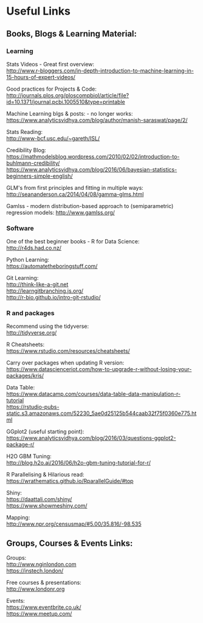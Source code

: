 # **Useful Links**

## Books, Blogs & Learning Material:


### Learning

Stats Videos - Great first overview:  
http://www.r-bloggers.com/in-depth-introduction-to-machine-learning-in-15-hours-of-expert-videos/

Good practices for Projects & Code:  
http://journals.plos.org/ploscompbiol/article/file?id=10.1371/journal.pcbi.1005510&type=printable

Machine Learning blgs & posts: - no longer works:  
https://www.analyticsvidhya.com/blog/author/manish-saraswat/page/2/

Stats Reading:  
http://www-bcf.usc.edu/~gareth/ISL/

Credibility Blog:  
https://mathmodelsblog.wordpress.com/2010/02/02/introduction-to-buhlmann-credibility/  
https://www.analyticsvidhya.com/blog/2016/06/bayesian-statistics-beginners-simple-english/

GLM's from first principles and fitting in multiple ways:  
http://seananderson.ca/2014/04/08/gamma-glms.html

Gamlss - modern distribution-based approach to (semiparametric) regression models:
http://www.gamlss.org/

### Software

One of the best beginner books - R for Data Science:  
http://r4ds.had.co.nz/

Python Learning:  
https://automatetheboringstuff.com/

Git Learning:  
http://think-like-a-git.net  
http://learngitbranching.js.org/  
http://r-bio.github.io/intro-git-rstudio/


### R and packages

Recommend using the tidyverse:  
http://tidyverse.org/

R Cheatsheets:  
https://www.rstudio.com/resources/cheatsheets/

Carry over packages when updating R version:  
https://www.datascienceriot.com/how-to-upgrade-r-without-losing-your-packages/kris/

Data Table:  
https://www.datacamp.com/courses/data-table-data-manipulation-r-tutorial  
https://rstudio-pubs-static.s3.amazonaws.com/52230_5ae0d25125b544caab32f75f0360e775.html

GGplot2 (useful starting point):  
https://www.analyticsvidhya.com/blog/2016/03/questions-ggplot2-package-r/

H2O GBM Tuning:  
http://blog.h2o.ai/2016/06/h2o-gbm-tuning-tutorial-for-r/

R Parallelising & Hilarious read:  
https://wrathematics.github.io/RparallelGuide/#top

Shiny:  
https://daattali.com/shiny/  
https://www.showmeshiny.com/

Mapping:  
http://www.npr.org/censusmap/#5.00/35.816/-98.535


## Groups, Courses & Events Links:

Groups:  
http://www.nginlondon.com  
https://instech.london/

Free courses & presentations:  
http://www.londonr.org

Events:  
https://www.eventbrite.co.uk/  
https://www.meetup.com/
